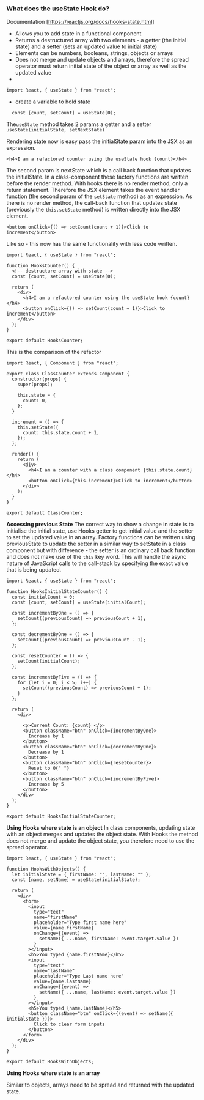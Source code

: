 ### What does the useState Hook do?

Documentation [https://reactjs.org/docs/hooks-state.html]

- Allows you to add state in a functional component
- Returns a destructured array with two elements - a getter (the initial state) and a setter (sets an updated value to initial state)
- Elements can be numbers, booleans, strings, objects or arrays
- Does not merge and update objects and arrays, therefore the spread operator must return initial state of the object or array as well as the updated value
-

```
import React, { useState } from "react";
```

- create a variable to hold state

```
  const [count, setCount] = useState(0);
```

The`useState` method takes 2 params a getter and a setter `useState(initialState, setNextState)`

Rendering state now is easy pass the initialState param into the JSX as an expression.

`<h4>I am a refactored counter using the useState hook {count}</h4>`

The second param is nextState which is a call back function that updates the initialState. In a class-component these factory functions are written before the render method. With hooks there is no render method, only a return statement. Therefore the JSX element takes the event handler function (the second param of the `setState` method) as an expression. As there is no render method, the call-back function that updates state (previously the `this.setState` method) is written directly into the JSX element.

```
<button onClick={() => setCount(count + 1)}>Click to increment</button>
```

Like so - this now has the same functionality with less code written.

```
import React, { useState } from "react";

function HooksCounter() {
  <!-- destructure array with state -->
  const [count, setCount] = useState(0);

  return (
    <div>
      <h4>I am a refactored counter using the useState hook {count}</h4>
      <button onClick={() => setCount(count + 1)}>Click to increment</button>
    </div>
  );
}

export default HooksCounter;
```

This is the comparison of the refactor

```
import React, { Component } from "react";

export class ClassCounter extends Component {
  constructor(props) {
    super(props);

    this.state = {
      count: 0,
    };
  }

  increment = () => {
    this.setState({
      count: this.state.count + 1,
    });
  };

  render() {
    return (
      <div>
        <h4>I am a counter with a class component {this.state.count}</h4>
        <button onClick={this.increment}>Click to increment</button>
      </div>
    );
  }
}

export default ClassCounter;
```

**Accessing previous State**
The correct way to show a change in state is to initialise the initial state, use Hooks getter to get initial value and the setter to set the updated value in an array. Factory functions can be written using previousState to update the setter in a similar way to setState in a class component but with difference - the setter is an ordinary call back function and does not make use of the `this` key word. This will handle the async nature of JavaScript calls to the call-stack by specifying the exact value that is being updated.

```
import React, { useState } from "react";

function HooksInitialStateCounter() {
  const initialCount = 0;
  const [count, setCount] = useState(initialCount);

  const incrementByOne = () => {
    setCount((previousCount) => previousCount + 1);
  };

  const decrementByOne = () => {
    setCount((previousCount) => previousCount - 1);
  };

  const resetCounter = () => {
    setCount(initialCount);
  };

  const incrementByFive = () => {
    for (let i = 0; i < 5; i++) {
      setCount((previousCount) => previousCount + 1);
    }
  };

  return (
    <div>

      <p>Current Count: {count} </p>
      <button className="btn" onClick={incrementByOne}>
        Increase by 1
      </button>
      <button className="btn" onClick={decrementByOne}>
        Decrease by 1
      </button>
      <button className="btn" onClick={resetCounter}>
        Reset to 0{" "}
      </button>
      <button className="btn" onClick={incrementByFive}>
        Increase by 5
      </button>
    </div>
  );
}

export default HooksInitialStateCounter;
```

**Using Hooks where state is an object**
In class components, updating state with an object merges and updates the object state. With Hooks the method does not merge and update the object state, you therefore need to use the spread operator.

```
import React, { useState } from "react";

function HooksWithObjects() {
  let initialState = { firstName: "", lastName: "" };
  const [name, setName] = useState(initialState);

  return (
    <div>
      <form>
        <input
          type="text"
          name="firstName"
          placeholder="Type first name here"
          value={name.firstName}
          onChange={(event) =>
            setName({ ...name, firstName: event.target.value })
          }
        ></input>
        <h5>You typed {name.firstName}</h5>
        <input
          type="text"
          name="lastName"
          placeholder="Type Last name here"
          value={name.lastName}
          onChange={(event) =>
            setName({ ...name, lastName: event.target.value })
          }
        ></input>
        <h5>You typed {name.lastName}</h5>
        <button className="btn" onClick={(event) => setName({ initialState })}>
          Click to clear form inputs
        </button>
      </form>
    </div>
  );
}

export default HooksWithObjects;
```

**Using Hooks where state is an array**

Similar to objects, arrays need to be spread and returned with the updated state.